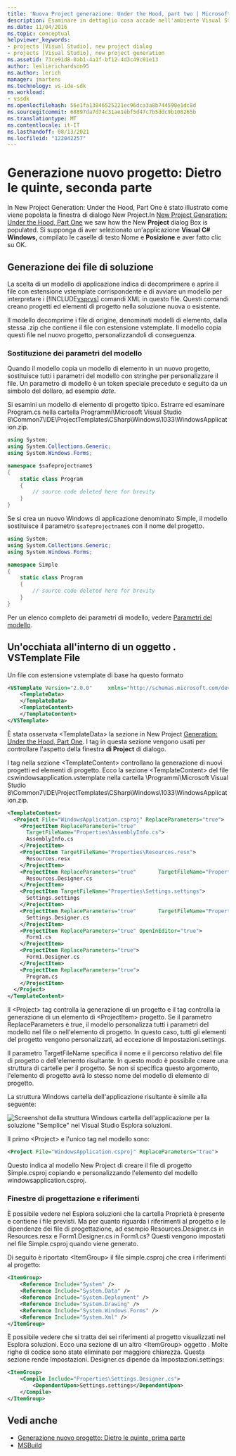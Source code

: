 ```yaml
---
title: 'Nuova Project generazione: Under the Hood, part two | Microsoft Docs'
description: Esaminare in dettaglio cosa accade nell'ambiente Visual Studio di sviluppo integrato (IDE) durante la creazione del proprio tipo di progetto (parte 2 di 2).
ms.date: 11/04/2016
ms.topic: conceptual
helpviewer_keywords:
- projects [Visual Studio], new project dialog
- projects [Visual Studio], new project generation
ms.assetid: 73ce91d8-0ab1-4a1f-bf12-4d3c49c01e13
author: leslierichardson95
ms.author: lerich
manager: jmartens
ms.technology: vs-ide-sdk
ms.workload:
- vssdk
ms.openlocfilehash: 56e1fa13846525221ec96dca3a8b744590e1dc8d
ms.sourcegitcommit: 68897da7d74c31ae1ebf5d47c7b5ddc9b108265b
ms.translationtype: MT
ms.contentlocale: it-IT
ms.lasthandoff: 08/13/2021
ms.locfileid: "122042257"
---
```

# <a name="new-project-generation-under-the-hood-part-two"></a>Generazione nuovo progetto: Dietro le quinte, seconda parte

In New Project Generation: Under the Hood, Part One è stato illustrato come viene popolata la finestra di dialogo New Project.In [New Project Generation: Under the Hood, Part One](../../extensibility/internals/new-project-generation-under-the-hood-part-one.md) we saw how the New **Project** dialog Box is populated. Si supponga di aver selezionato un'applicazione **Visual C# Windows,**  compilato le caselle di testo Nome e **Posizione** e aver fatto clic su OK.

## <a name="generating-the-solution-files"></a>Generazione dei file di soluzione
 La scelta di un modello di applicazione indica di decomprimere e aprire il file con estensione vstemplate corrispondente e di avviare un modello per interpretare i [!INCLUDE[vsprvs](../../code-quality/includes/vsprvs_md.md)] comandi XML in questo file. Questi comandi creano progetti ed elementi di progetto nella soluzione nuova o esistente.

 Il modello decomprime i file di origine, denominati modelli di elemento, dalla stessa .zip che contiene il file con estensione vstemplate. Il modello copia questi file nel nuovo progetto, personalizzandoli di conseguenza.

### <a name="template-parameter-replacement"></a>Sostituzione dei parametri del modello
 Quando il modello copia un modello di elemento in un nuovo progetto, sostituisce tutti i parametri del modello con stringhe per personalizzare il file. Un parametro di modello è un token speciale preceduto e seguito da un simbolo del dollaro, ad esempio $date$.

 Si esamini un modello di elemento di progetto tipico. Estrarre ed esaminare Program.cs nella cartella Programmi\Microsoft Visual Studio 8\Common7\IDE\ProjectTemplates\CSharp\Windows\1033\WindowsApplication.zip.

```csharp
using System;
using System.Collections.Generic;
using System.Windows.Forms;

namespace $safeprojectname$
{
    static class Program
    {
        // source code deleted here for brevity
    }
}
```

Se si crea un nuovo Windows di applicazione denominato Simple, il modello sostituisce il parametro `$safeprojectname$` con il nome del progetto.

```csharp
using System;
using System.Collections.Generic;
using System.Windows.Forms;

namespace Simple
{
    static class Program
    {
        // source code deleted here for brevity
    }
}
```

 Per un elenco completo dei parametri di modello, vedere [Parametri del modello](../../ide/template-parameters.md).

## <a name="a-look-inside-a-vstemplate-file"></a>Un'occhiata all'interno di un oggetto . VSTemplate File
 Un file con estensione vstemplate di base ha questo formato

```xml
<VSTemplate Version="2.0.0"     xmlns="http://schemas.microsoft.com/developer/vstemplate/2005"     Type="Project">
    <TemplateData>
    </TemplateData>
    <TemplateContent>
    </TemplateContent>
</VSTemplate>
```

 È stata osservata \<TemplateData> la sezione in New Project [Generation: Under the Hood, Part One](../../extensibility/internals/new-project-generation-under-the-hood-part-one.md). I tag in questa sezione vengono usati per controllare l'aspetto della finestra **di Project** di dialogo.

 I tag nella sezione \<TemplateContent> controllano la generazione di nuovi progetti ed elementi di progetto. Ecco la sezione \<TemplateContent> del file cswindowsapplication.vstemplate nella cartella \Programmi\Microsoft Visual Studio 8\Common7\IDE\ProjectTemplates\CSharp\Windows\1033\WindowsApplication.zip.

```xml
<TemplateContent>
  <Project File="WindowsApplication.csproj" ReplaceParameters="true">
    <ProjectItem ReplaceParameters="true"
      TargetFileName="Properties\AssemblyInfo.cs">
      AssemblyInfo.cs
    </ProjectItem>
    <ProjectItem TargetFileName="Properties\Resources.resx">
      Resources.resx
    </ProjectItem>
    <ProjectItem ReplaceParameters="true"       TargetFileName="Properties\Resources.Designer.cs">
      Resources.Designer.cs
    </ProjectItem>
    <ProjectItem TargetFileName="Properties\Settings.settings">
      Settings.settings
    </ProjectItem>
    <ProjectItem ReplaceParameters="true"       TargetFileName="Properties\Settings.Designer.cs">
      Settings.Designer.cs
    </ProjectItem>
    <ProjectItem ReplaceParameters="true" OpenInEditor="true">
      Form1.cs
    </ProjectItem>
    <ProjectItem ReplaceParameters="true">
      Form1.Designer.cs
    </ProjectItem>
    <ProjectItem ReplaceParameters="true">
      Program.cs
    </ProjectItem>
  </Project>
</TemplateContent>
```

 Il \<Project> tag controlla la generazione di un progetto e il tag controlla la generazione di un elemento di \<ProjectItem> progetto. Se il parametro ReplaceParameters è true, il modello personalizza tutti i parametri del modello nel file o nell'elemento di progetto. In questo caso, tutti gli elementi del progetto vengono personalizzati, ad eccezione di Impostazioni.settings.

 Il parametro TargetFileName specifica il nome e il percorso relativo del file di progetto o dell'elemento risultante. In questo modo è possibile creare una struttura di cartelle per il progetto. Se non si specifica questo argomento, l'elemento di progetto avrà lo stesso nome del modello di elemento di progetto.

 La struttura Windows cartella dell'applicazione risultante è simile alla seguente:

 ![Screenshot della struttura Windows cartella dell'applicazione per la soluzione "Semplice" nel Visual Studio Esplora soluzioni.](../../extensibility/internals/media/simplesolution.png)

 Il primo \<Project> e l'unico tag nel modello sono:

```xml
<Project File="WindowsApplication.csproj" ReplaceParameters="true">
```

 Questo indica al modello New Project di creare il file di progetto Simple.csproj copiando e personalizzando l'elemento del modello windowsapplication.csproj.

### <a name="designers-and-references"></a>Finestre di progettazione e riferimenti
 È possibile vedere nel Esplora soluzioni che la cartella Proprietà è presente e contiene i file previsti. Ma per quanto riguarda i riferimenti al progetto e le dipendenze dei file di progettazione, ad esempio Resources.Designer.cs in Resources.resx e Form1.Designer.cs in Form1.cs?  Questi vengono impostati nel file Simple.csproj quando viene generato.

 Di seguito è riportato \<ItemGroup> il file simple.csproj che crea i riferimenti al progetto:

```xml
<ItemGroup>
    <Reference Include="System" />
    <Reference Include="System.Data" />
    <Reference Include="System.Deployment" />
    <Reference Include="System.Drawing" />
    <Reference Include="System.Windows.Forms" />
    <Reference Include="System.Xml" />
</ItemGroup>
```

 È possibile vedere che si tratta dei sei riferimenti al progetto visualizzati nel Esplora soluzioni. Ecco una sezione di un altro \<ItemGroup> oggetto . Molte righe di codice sono state eliminate per maggiore chiarezza. Questa sezione rende Impostazioni. Designer.cs dipende da Impostazioni.settings:

```xml
<ItemGroup>
    <Compile Include="Properties\Settings.Designer.cs">
        <DependentUpon>Settings.settings</DependentUpon>
    </Compile>
</ItemGroup>
```

## <a name="see-also"></a>Vedi anche

- [Generazione nuovo progetto: Dietro le quinte, prima parte](../../extensibility/internals/new-project-generation-under-the-hood-part-one.md)
- [MSBuild](../../msbuild/msbuild.md)
